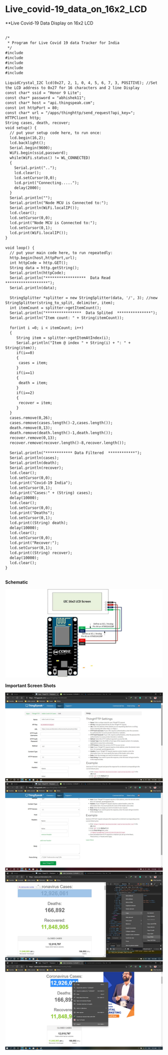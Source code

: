 # Live_covid-19_data_on_16x2_LCD
**Live Covid-19 Data Display on 16x2 LCD

<pre>
<code>
/*
 * Program for Live Covid 19 data Tracker for India
 */
#include<ESP8266WiFi.h>
#include<ESP8266HTTPClient.h>
#include<Wire.h>
#include<LiquidCrystal_I2C.h>
#include<StringSplitter.h>

LiquidCrystal_I2C lcd(0x27, 2, 1, 0, 4, 5, 6, 7, 3, POSITIVE); //Set the LCD address to 0x27 for 16 characters and 2 line Display
const char* ssid = "Honor 9 Lite";
const char* password = "abhishek11";
const char* host = "api.thingspeak.com";
const int httpPort = 80;
const char* url = "/apps/thinghttp/send_request?api_key=<Enter your API Key>";
HTTPClient http;
String cases, death, recover;
void setup() {
  // put your setup code here, to run once:
  lcd.begin(16,2);
  lcd.backlight();
  Serial.begin(9600);
  WiFi.begin(ssid,password);
  while(WiFi.status() != WL_CONNECTED)
  {
    Serial.print("..");
    lcd.clear();
    lcd.setCursor(0,0);
    lcd.print("Connecting.....");
    delay(2000);
  }
  Serial.println("");
  Serial.println("Node MCU is Connected to:");
  Serial.println(WiFi.localIP());
  lcd.clear();
  lcd.setCursor(0,0);
  lcd.print("Node MCU is Connected to:");
  lcd.setCursor(0,1);
  lcd.print(WiFi.localIP());
}

void loop() {
  // put your main code here, to run repeatedly:
  http.begin(host,httpPort,url);
  int httpCode = http.GET();
  String data = http.getString();
  Serial.println(httpCode);
  Serial.println("******************  Data Read  *******************");
  Serial.println(data);

  StringSplitter *splitter = new StringSplitter(data, '/', 3); //new StringSplitter(string_to_split, delimiter, item);
  int itemCount = splitter->getItemCount();
  Serial.println("****************  Data Splited  ***************");
  Serial.println("Item count: " + String(itemCount));

  for(int i =0; i < itemCount; i++)
  {
     String item = splitter->getItemAtIndex(i);
     Serial.println("Item @ index " + String(i) + ": " + String(item));
     if(i==0)
     {
      cases = item;                                                                                          
     }
     if(i==1)
     {
      death = item;                                                                                          
     }
     if(i==2)
     {
      recover = item;                                                                                          
     }
  }
  cases.remove(0,26);
  cases.remove(cases.length()-2,cases.length());
  death.remove(0,13);
  death.remove(death.length()-1,death.length());
  recover.remove(0,13);
  recover.remove(recover.length()-8,recover.length());

  Serial.println("************ Data Filtered  ************");
  Serial.println(cases);
  Serial.println(death);
  Serial.println(recover);
  lcd.clear();
  lcd.setCursor(0,0);
  lcd.print("Covid-19 India");
  lcd.setCursor(0,1);
  lcd.print("Cases:" + (String) cases);
  delay(10000);
  lcd.clear();
  lcd.setCursor(0,0);
  lcd.print("Deaths");
  lcd.setCursor(0,1);
  lcd.print((String) death);
  delay(10000);
  lcd.clear();
  lcd.setCursor(0,0);
  lcd.print("Recover:");
  lcd.setCursor(0,1);
  lcd.print((String) recover);
  delay(10000);
  lcd.clear();
}
</code>
</pre>

**Schematic**

<img src = "https://github.com/abhisheksharma1310/Live_covid-19_data_on_16x2_LCD/blob/main/MCU_LCD-I2C.jpg">


**Important Screen Shots**

<img src = "https://github.com/abhisheksharma1310/Live_covid-19_data_on_16x2_LCD/blob/main/Thingspeak1.jpg">

<img src = "https://github.com/abhisheksharma1310/Live_covid-19_data_on_16x2_LCD/blob/main/Thingspeak2.jpg">

<img src = "https://github.com/abhisheksharma1310/Live_covid-19_data_on_16x2_LCD/blob/main/Worldometer.jpg">

<img src = "https://github.com/abhisheksharma1310/Live_covid-19_data_on_16x2_LCD/blob/main/Worldometer1.jpg">

